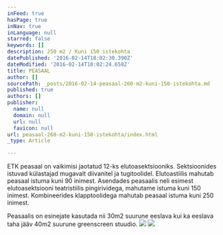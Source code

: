```yaml
---
inFeed: true
hasPage: true
inNav: true
inLanguage: null
starred: false
keywords: []
description: 250 m2 / Kuni 150 istekohta
datePublished: '2016-02-14T18:02:30.390Z'
dateModified: '2016-02-14T18:02:24.658Z'
title: PEASAAL
author: []
sourcePath: _posts/2016-02-14-peasaal-260-m2-kuni-150-istekohta.md
published: true
authors: []
publisher:
  name: null
  domain: null
  url: null
  favicon: null
url: peasaal-260-m2-kuni-150-istekohta/index.html
_type: Article

---
```

ETK peasaal on vaikimisi jaotatud 12-ks elutoasektsiooniks. Sektsioonides istuvad külastajad mugavalt diivanitel ja
tugitoolidel. Elutoastiilis mahutab peasaal istuma kuni 90 inimest. Asendades peasaalis neli esimest elutoasektsiooni
teatristiilis pingirividega, mahutame istuma kuni 150 inimest. Kombineerides klapptoolidega mahutab peasaal istuma
kuni 250 inimest.

Peasaalis on esinejate kasutada nii 30m2 suurune eeslava kui ka eeslava taha jääv 40m2 suurune greenscreen stuudio.
![](https://the-grid-user-content.s3-us-west-2.amazonaws.com/d05986eb-91fd-4106-8f25-edea97b0693f.jpg)
![](https://the-grid-user-content.s3-us-west-2.amazonaws.com/9ea47444-6641-433b-9a03-2698ebce96b2.png)